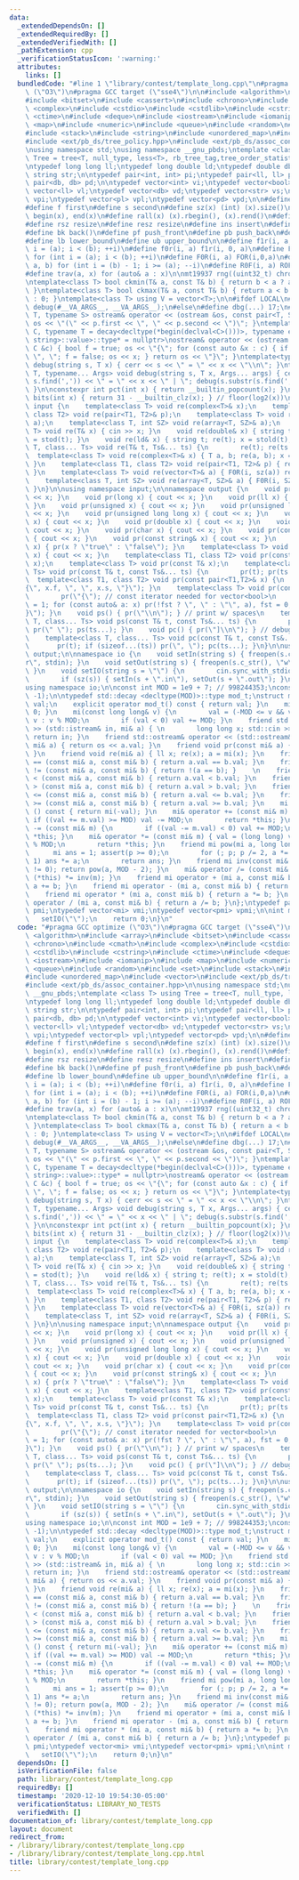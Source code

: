 ```yaml
---
data:
  _extendedDependsOn: []
  _extendedRequiredBy: []
  _extendedVerifiedWith: []
  _pathExtension: cpp
  _verificationStatusIcon: ':warning:'
  attributes:
    links: []
  bundledCode: "#line 1 \"library/contest/template_long.cpp\"\n#pragma GCC optimize\
    \ (\"O3\")\n#pragma GCC target (\"sse4\")\n\n#include <algorithm>\n#include <array>\n\
    #include <bitset>\n#include <cassert>\n#include <chrono>\n#include <cmath>\n#include\
    \ <complex>\n#include <cstdio>\n#include <cstdlib>\n#include <cstring>\n#include\
    \ <ctime>\n#include <deque>\n#include <iostream>\n#include <iomanip>\n#include\
    \ <map>\n#include <numeric>\n#include <queue>\n#include <random>\n#include <set>\n\
    #include <stack>\n#include <string>\n#include <unordered_map>\n#include <vector>\n\
    #include <ext/pb_ds/tree_policy.hpp>\n#include <ext/pb_ds/assoc_container.hpp>\n\
    \nusing namespace std;\nusing namespace __gnu_pbds;\ntemplate <class T> using\
    \ Tree = tree<T, null_type, less<T>, rb_tree_tag,tree_order_statistics_node_update>;\n\
    \ntypedef long long ll;\ntypedef long double ld;\ntypedef double db;\ntypedef\
    \ string str;\n\ntypedef pair<int, int> pi;\ntypedef pair<ll, ll> pl;\ntypedef\
    \ pair<db, db> pd;\n\ntypedef vector<int> vi;\ntypedef vector<bool> vb;\ntypedef\
    \ vector<ll> vl;\ntypedef vector<db> vd;\ntypedef vector<str> vs;\ntypedef vector<pi>\
    \ vpi;\ntypedef vector<pl> vpl;\ntypedef vector<pd> vpd;\n\n#define mp make_pair\n\
    #define f first\n#define s second\n#define sz(x) (int) (x).size()\n#define all(x)\
    \ begin(x), end(x)\n#define rall(x) (x).rbegin(), (x).rend()\n#define sor(x) sort(all(x))\n\
    #define rsz resize\n#define resz resize\n#define ins insert\n#define ft front()\n\
    #define bk back()\n#define pf push_front\n#define pb push_back\n#define eb emplace_back\n\
    #define lb lower_bound\n#define ub upper_bound\n\n#define f1r(i, a, b) for(int\
    \ i = (a); i < (b); ++i)\n#define f0r(i, a) f1r(i, 0, a)\n#define FOR(i, a, b)\
    \ for (int i = (a); i < (b); ++i)\n#define F0R(i, a) FOR(i,0,a)\n#define ROF(i,\
    \ a, b) for (int i = (b) - 1; i >= (a); --i)\n#define R0F(i, a) ROF(i, 0, a)\n\
    #define trav(a, x) for (auto& a : x)\n\nmt19937 rng((uint32_t) chrono::steady_clock::now().time_since_epoch().count());\n\
    \ntemplate<class T> bool ckmin(T& a, const T& b) { return b < a ? a = b, 1 : 0;\
    \ }\ntemplate<class T> bool ckmax(T& a, const T& b) { return a < b ? a = b, 1\
    \ : 0; }\ntemplate<class T> using V = vector<T>;\n\n#ifdef LOCAL\n#define dbg(...)\
    \ debug(#__VA_ARGS__, __VA_ARGS__);\n#else\n#define dbg(...) 17;\n#endif\n\ntemplate<typename\
    \ T, typename S> ostream& operator << (ostream &os, const pair<T, S> &p) { return\
    \ os << \"(\" << p.first << \", \" << p.second << \")\"; }\ntemplate<typename\
    \ C, typename T = decay<decltype(*begin(declval<C>()))>, typename enable_if<!is_same<C,\
    \ string>::value>::type* = nullptr>\nostream& operator << (ostream &os, const\
    \ C &c) { bool f = true; os << \"{\"; for (const auto &x : c) { if (!f) os <<\
    \ \", \"; f = false; os << x; } return os << \"}\"; }\ntemplate<typename T> void\
    \ debug(string s, T x) { cerr << s << \" = \" << x << \"\\n\"; }\ntemplate<typename\
    \ T, typename... Args> void debug(string s, T x, Args... args) { cerr << s.substr(0,\
    \ s.find(',')) << \" = \" << x << \" | \"; debug(s.substr(s.find(',') + 2), args...);\
    \ }\n\nconstexpr int pct(int x) { return __builtin_popcount(x); }\nconstexpr int\
    \ bits(int x) { return 31 - __builtin_clz(x); } // floor(log2(x))\n\nnamespace\
    \ input {\n    template<class T> void re(complex<T>& x);\n    template<class T1,\
    \ class T2> void re(pair<T1, T2>& p);\n    template<class T> void re(vector<T>&\
    \ a);\n    template<class T, int SZ> void re(array<T, SZ>& a);\n    template<class\
    \ T> void re(T& x) { cin >> x; }\n    void re(double& x) { string t; re(t); x\
    \ = stod(t); }\n    void re(ld& x) { string t; re(t); x = stold(t); }\n    template<class\
    \ T, class... Ts> void re(T& t, Ts&... ts) {\n        re(t); re(ts...); }\n  \
    \  template<class T> void re(complex<T>& x) { T a, b; re(a, b); x = cd(a, b);\
    \ }\n    template<class T1, class T2> void re(pair<T1, T2>& p) { re(p.f, p.s);\
    \ }\n    template<class T> void re(vector<T>& a) { F0R(i, sz(a)) re(a[i]); }\n\
    \    template<class T, int SZ> void re(array<T, SZ>& a) { F0R(i, SZ) re(a[i]);\
    \ }\n}\n\nusing namespace input;\n\nnamespace output {\n    void pr(int x) { cout\
    \ << x; }\n    void pr(long x) { cout << x; }\n    void pr(ll x) { cout << x;\
    \ }\n    void pr(unsigned x) { cout << x; }\n    void pr(unsigned long x) { cout\
    \ << x; }\n    void pr(unsigned long long x) { cout << x; }\n    void pr(float\
    \ x) { cout << x; }\n    void pr(double x) { cout << x; }\n    void pr(ld x) {\
    \ cout << x; }\n    void pr(char x) { cout << x; }\n    void pr(const char* x)\
    \ { cout << x; }\n    void pr(const string& x) { cout << x; }\n    void pr(bool\
    \ x) { pr(x ? \"true\" : \"false\"); }\n    template<class T> void pr(const complex<T>&\
    \ x) { cout << x; }\n    template<class T1, class T2> void pr(const pair<T1, T2>&\
    \ x);\n    template<class T> void pr(const T& x);\n    template<class T, class...\
    \ Ts> void pr(const T& t, const Ts&... ts) {\n        pr(t); pr(ts...); }\n  \
    \  template<class T1, class T2> void pr(const pair<T1,T2>& x) {\n        pr(\"\
    {\", x.f, \", \", x.s, \"}\"); }\n    template<class T> void pr(const T& x) {\n\
    \        pr(\"{\"); // const iterator needed for vector<bool>\n        bool fst\
    \ = 1; for (const auto& a: x) pr(!fst ? \", \" : \"\", a), fst = 0;\n        pr(\"\
    }\"); }\n    void ps() { pr(\"\\n\"); } // print w/ spaces\n    template<class\
    \ T, class... Ts> void ps(const T& t, const Ts&... ts) {\n        pr(t); if (sizeof...(ts))\
    \ pr(\" \"); ps(ts...); }\n    void pc() { pr(\"]\\n\"); } // debug w/ commas\n\
    \    template<class T, class... Ts> void pc(const T& t, const Ts&... ts) {\n \
    \       pr(t); if (sizeof...(ts)) pr(\", \"); pc(ts...); }\n}\n\nusing namespace\
    \ output;\n\nnamespace io {\n    void setIn(string s) { freopen(s.c_str(), \"\
    r\", stdin); }\n    void setOut(string s) { freopen(s.c_str(), \"w\", stdout);\
    \ }\n    void setIO(string s = \"\") {\n        cin.sync_with_stdio(0); cin.tie(0);\n\
    \        if (sz(s)) { setIn(s + \".in\"), setOut(s + \".out\"); }\n    }\n}\n\n\
    using namespace io;\n\nconst int MOD = 1e9 + 7; // 998244353;\nconst ld PI = acos((ld)\
    \ -1);\n\ntypedef std::decay <decltype(MOD)>::type mod_t;\nstruct mi {\n    mod_t\
    \ val;\n    explicit operator mod_t() const { return val; }\n    mi() { val =\
    \ 0; }\n    mi(const long long& v) {\n        val = (-MOD <= v && v <= MOD) ?\
    \ v : v % MOD;\n        if (val < 0) val += MOD; }\n    friend std::istream& operator\
    \ >> (std::istream& in, mi& a) { \n        long long x; std::cin >> x; a = mi(x);\
    \ return in; }\n    friend std::ostream& operator << (std::ostream& os, const\
    \ mi& a) { return os << a.val; }\n    friend void pr(const mi& a) { pr(a.val);\
    \ }\n    friend void re(mi& a) { ll x; re(x); a = mi(x); }\n    friend bool operator\
    \ == (const mi& a, const mi& b) { return a.val == b.val; }\n    friend bool operator\
    \ != (const mi& a, const mi& b) { return !(a == b); }    \n    friend bool operator\
    \ < (const mi& a, const mi& b) { return a.val < b.val; }\n    friend bool operator\
    \ > (const mi& a, const mi& b) { return a.val > b.val; }\n    friend bool operator\
    \ <= (const mi& a, const mi& b) { return a.val <= b.val; }\n    friend bool operator\
    \ >= (const mi& a, const mi& b) { return a.val >= b.val; }\n    mi operator -\
    \ () const { return mi(-val); }\n    mi& operator += (const mi& m) {\n       \
    \ if ((val += m.val) >= MOD) val -= MOD;\n        return *this; }\n    mi& operator\
    \ -= (const mi& m) {\n        if ((val -= m.val) < 0) val += MOD;\n        return\
    \ *this; }\n    mi& operator *= (const mi& m) { val = (long long) val * m.val\
    \ % MOD;\n        return *this; }\n    friend mi pow(mi a, long long p) {\n  \
    \      mi ans = 1; assert(p >= 0);\n        for (; p; p /= 2, a *= a) if (p &\
    \ 1) ans *= a;\n        return ans; }\n    friend mi inv(const mi& a) { assert(a\
    \ != 0); return pow(a, MOD - 2); }\n    mi& operator /= (const mi& m) { return\
    \ (*this) *= inv(m); }\n    friend mi operator + (mi a, const mi& b) { return\
    \ a += b; }\n    friend mi operator - (mi a, const mi& b) { return a -= b; }\n\
    \    friend mi operator * (mi a, const mi& b) { return a *= b; }\n    friend mi\
    \ operator / (mi a, const mi& b) { return a /= b; }\n};\ntypedef pair<mi, mi>\
    \ pmi;\ntypedef vector<mi> vmi;\ntypedef vector<pmi> vpmi;\n\nint main() {\n \
    \   setIO(\"\");\n    return 0;\n}\n"
  code: "#pragma GCC optimize (\"O3\")\n#pragma GCC target (\"sse4\")\n\n#include\
    \ <algorithm>\n#include <array>\n#include <bitset>\n#include <cassert>\n#include\
    \ <chrono>\n#include <cmath>\n#include <complex>\n#include <cstdio>\n#include\
    \ <cstdlib>\n#include <cstring>\n#include <ctime>\n#include <deque>\n#include\
    \ <iostream>\n#include <iomanip>\n#include <map>\n#include <numeric>\n#include\
    \ <queue>\n#include <random>\n#include <set>\n#include <stack>\n#include <string>\n\
    #include <unordered_map>\n#include <vector>\n#include <ext/pb_ds/tree_policy.hpp>\n\
    #include <ext/pb_ds/assoc_container.hpp>\n\nusing namespace std;\nusing namespace\
    \ __gnu_pbds;\ntemplate <class T> using Tree = tree<T, null_type, less<T>, rb_tree_tag,tree_order_statistics_node_update>;\n\
    \ntypedef long long ll;\ntypedef long double ld;\ntypedef double db;\ntypedef\
    \ string str;\n\ntypedef pair<int, int> pi;\ntypedef pair<ll, ll> pl;\ntypedef\
    \ pair<db, db> pd;\n\ntypedef vector<int> vi;\ntypedef vector<bool> vb;\ntypedef\
    \ vector<ll> vl;\ntypedef vector<db> vd;\ntypedef vector<str> vs;\ntypedef vector<pi>\
    \ vpi;\ntypedef vector<pl> vpl;\ntypedef vector<pd> vpd;\n\n#define mp make_pair\n\
    #define f first\n#define s second\n#define sz(x) (int) (x).size()\n#define all(x)\
    \ begin(x), end(x)\n#define rall(x) (x).rbegin(), (x).rend()\n#define sor(x) sort(all(x))\n\
    #define rsz resize\n#define resz resize\n#define ins insert\n#define ft front()\n\
    #define bk back()\n#define pf push_front\n#define pb push_back\n#define eb emplace_back\n\
    #define lb lower_bound\n#define ub upper_bound\n\n#define f1r(i, a, b) for(int\
    \ i = (a); i < (b); ++i)\n#define f0r(i, a) f1r(i, 0, a)\n#define FOR(i, a, b)\
    \ for (int i = (a); i < (b); ++i)\n#define F0R(i, a) FOR(i,0,a)\n#define ROF(i,\
    \ a, b) for (int i = (b) - 1; i >= (a); --i)\n#define R0F(i, a) ROF(i, 0, a)\n\
    #define trav(a, x) for (auto& a : x)\n\nmt19937 rng((uint32_t) chrono::steady_clock::now().time_since_epoch().count());\n\
    \ntemplate<class T> bool ckmin(T& a, const T& b) { return b < a ? a = b, 1 : 0;\
    \ }\ntemplate<class T> bool ckmax(T& a, const T& b) { return a < b ? a = b, 1\
    \ : 0; }\ntemplate<class T> using V = vector<T>;\n\n#ifdef LOCAL\n#define dbg(...)\
    \ debug(#__VA_ARGS__, __VA_ARGS__);\n#else\n#define dbg(...) 17;\n#endif\n\ntemplate<typename\
    \ T, typename S> ostream& operator << (ostream &os, const pair<T, S> &p) { return\
    \ os << \"(\" << p.first << \", \" << p.second << \")\"; }\ntemplate<typename\
    \ C, typename T = decay<decltype(*begin(declval<C>()))>, typename enable_if<!is_same<C,\
    \ string>::value>::type* = nullptr>\nostream& operator << (ostream &os, const\
    \ C &c) { bool f = true; os << \"{\"; for (const auto &x : c) { if (!f) os <<\
    \ \", \"; f = false; os << x; } return os << \"}\"; }\ntemplate<typename T> void\
    \ debug(string s, T x) { cerr << s << \" = \" << x << \"\\n\"; }\ntemplate<typename\
    \ T, typename... Args> void debug(string s, T x, Args... args) { cerr << s.substr(0,\
    \ s.find(',')) << \" = \" << x << \" | \"; debug(s.substr(s.find(',') + 2), args...);\
    \ }\n\nconstexpr int pct(int x) { return __builtin_popcount(x); }\nconstexpr int\
    \ bits(int x) { return 31 - __builtin_clz(x); } // floor(log2(x))\n\nnamespace\
    \ input {\n    template<class T> void re(complex<T>& x);\n    template<class T1,\
    \ class T2> void re(pair<T1, T2>& p);\n    template<class T> void re(vector<T>&\
    \ a);\n    template<class T, int SZ> void re(array<T, SZ>& a);\n    template<class\
    \ T> void re(T& x) { cin >> x; }\n    void re(double& x) { string t; re(t); x\
    \ = stod(t); }\n    void re(ld& x) { string t; re(t); x = stold(t); }\n    template<class\
    \ T, class... Ts> void re(T& t, Ts&... ts) {\n        re(t); re(ts...); }\n  \
    \  template<class T> void re(complex<T>& x) { T a, b; re(a, b); x = cd(a, b);\
    \ }\n    template<class T1, class T2> void re(pair<T1, T2>& p) { re(p.f, p.s);\
    \ }\n    template<class T> void re(vector<T>& a) { F0R(i, sz(a)) re(a[i]); }\n\
    \    template<class T, int SZ> void re(array<T, SZ>& a) { F0R(i, SZ) re(a[i]);\
    \ }\n}\n\nusing namespace input;\n\nnamespace output {\n    void pr(int x) { cout\
    \ << x; }\n    void pr(long x) { cout << x; }\n    void pr(ll x) { cout << x;\
    \ }\n    void pr(unsigned x) { cout << x; }\n    void pr(unsigned long x) { cout\
    \ << x; }\n    void pr(unsigned long long x) { cout << x; }\n    void pr(float\
    \ x) { cout << x; }\n    void pr(double x) { cout << x; }\n    void pr(ld x) {\
    \ cout << x; }\n    void pr(char x) { cout << x; }\n    void pr(const char* x)\
    \ { cout << x; }\n    void pr(const string& x) { cout << x; }\n    void pr(bool\
    \ x) { pr(x ? \"true\" : \"false\"); }\n    template<class T> void pr(const complex<T>&\
    \ x) { cout << x; }\n    template<class T1, class T2> void pr(const pair<T1, T2>&\
    \ x);\n    template<class T> void pr(const T& x);\n    template<class T, class...\
    \ Ts> void pr(const T& t, const Ts&... ts) {\n        pr(t); pr(ts...); }\n  \
    \  template<class T1, class T2> void pr(const pair<T1,T2>& x) {\n        pr(\"\
    {\", x.f, \", \", x.s, \"}\"); }\n    template<class T> void pr(const T& x) {\n\
    \        pr(\"{\"); // const iterator needed for vector<bool>\n        bool fst\
    \ = 1; for (const auto& a: x) pr(!fst ? \", \" : \"\", a), fst = 0;\n        pr(\"\
    }\"); }\n    void ps() { pr(\"\\n\"); } // print w/ spaces\n    template<class\
    \ T, class... Ts> void ps(const T& t, const Ts&... ts) {\n        pr(t); if (sizeof...(ts))\
    \ pr(\" \"); ps(ts...); }\n    void pc() { pr(\"]\\n\"); } // debug w/ commas\n\
    \    template<class T, class... Ts> void pc(const T& t, const Ts&... ts) {\n \
    \       pr(t); if (sizeof...(ts)) pr(\", \"); pc(ts...); }\n}\n\nusing namespace\
    \ output;\n\nnamespace io {\n    void setIn(string s) { freopen(s.c_str(), \"\
    r\", stdin); }\n    void setOut(string s) { freopen(s.c_str(), \"w\", stdout);\
    \ }\n    void setIO(string s = \"\") {\n        cin.sync_with_stdio(0); cin.tie(0);\n\
    \        if (sz(s)) { setIn(s + \".in\"), setOut(s + \".out\"); }\n    }\n}\n\n\
    using namespace io;\n\nconst int MOD = 1e9 + 7; // 998244353;\nconst ld PI = acos((ld)\
    \ -1);\n\ntypedef std::decay <decltype(MOD)>::type mod_t;\nstruct mi {\n    mod_t\
    \ val;\n    explicit operator mod_t() const { return val; }\n    mi() { val =\
    \ 0; }\n    mi(const long long& v) {\n        val = (-MOD <= v && v <= MOD) ?\
    \ v : v % MOD;\n        if (val < 0) val += MOD; }\n    friend std::istream& operator\
    \ >> (std::istream& in, mi& a) { \n        long long x; std::cin >> x; a = mi(x);\
    \ return in; }\n    friend std::ostream& operator << (std::ostream& os, const\
    \ mi& a) { return os << a.val; }\n    friend void pr(const mi& a) { pr(a.val);\
    \ }\n    friend void re(mi& a) { ll x; re(x); a = mi(x); }\n    friend bool operator\
    \ == (const mi& a, const mi& b) { return a.val == b.val; }\n    friend bool operator\
    \ != (const mi& a, const mi& b) { return !(a == b); }    \n    friend bool operator\
    \ < (const mi& a, const mi& b) { return a.val < b.val; }\n    friend bool operator\
    \ > (const mi& a, const mi& b) { return a.val > b.val; }\n    friend bool operator\
    \ <= (const mi& a, const mi& b) { return a.val <= b.val; }\n    friend bool operator\
    \ >= (const mi& a, const mi& b) { return a.val >= b.val; }\n    mi operator -\
    \ () const { return mi(-val); }\n    mi& operator += (const mi& m) {\n       \
    \ if ((val += m.val) >= MOD) val -= MOD;\n        return *this; }\n    mi& operator\
    \ -= (const mi& m) {\n        if ((val -= m.val) < 0) val += MOD;\n        return\
    \ *this; }\n    mi& operator *= (const mi& m) { val = (long long) val * m.val\
    \ % MOD;\n        return *this; }\n    friend mi pow(mi a, long long p) {\n  \
    \      mi ans = 1; assert(p >= 0);\n        for (; p; p /= 2, a *= a) if (p &\
    \ 1) ans *= a;\n        return ans; }\n    friend mi inv(const mi& a) { assert(a\
    \ != 0); return pow(a, MOD - 2); }\n    mi& operator /= (const mi& m) { return\
    \ (*this) *= inv(m); }\n    friend mi operator + (mi a, const mi& b) { return\
    \ a += b; }\n    friend mi operator - (mi a, const mi& b) { return a -= b; }\n\
    \    friend mi operator * (mi a, const mi& b) { return a *= b; }\n    friend mi\
    \ operator / (mi a, const mi& b) { return a /= b; }\n};\ntypedef pair<mi, mi>\
    \ pmi;\ntypedef vector<mi> vmi;\ntypedef vector<pmi> vpmi;\n\nint main() {\n \
    \   setIO(\"\");\n    return 0;\n}\n"
  dependsOn: []
  isVerificationFile: false
  path: library/contest/template_long.cpp
  requiredBy: []
  timestamp: '2020-12-10 19:54:30-05:00'
  verificationStatus: LIBRARY_NO_TESTS
  verifiedWith: []
documentation_of: library/contest/template_long.cpp
layout: document
redirect_from:
- /library/library/contest/template_long.cpp
- /library/library/contest/template_long.cpp.html
title: library/contest/template_long.cpp
---
```

